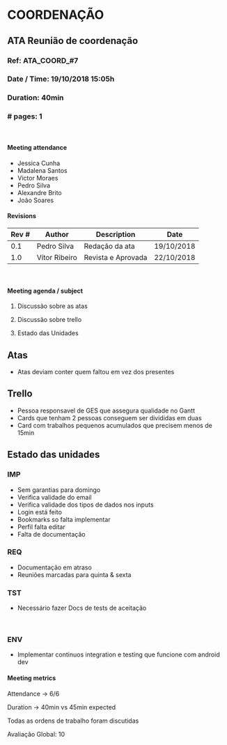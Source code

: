 # COORDENAÇÃO

## ATA Reunião de coordenação

### Ref: ATA_COORD_#7

### Date / Time: 19/10/2018 15:05h

### Duration: 40min

### \# pages: 1

<br/> 

#### Meeting attendance
* Jessica Cunha
* Madalena Santos
* Victor Moraes
* Pedro Silva
* Alexandre Brito
* João Soares


#### Revisions

Rev # | Author | Description | Date
--- | --- | --- | ---
0.1 | Pedro Silva | Redação da ata  | 19/10/2018
1.0 | Vítor Ribeiro | Revista e Aprovada | 22/10/2018

<br/>

#### Meeting agenda / subject
1. Discussão sobre as atas

2. Discussão sobre trello

3. Estado das Unidades

## Atas
*   Atas deviam conter quem faltou em vez dos presentes

## Trello
*   Pessoa responsavel de GES que assegura qualidade no Gantt
*   Cards que tenham 2 pessoas conseguem ser divididas em duas
*   Card com trabalhos pequenos acumulados que precisem menos de 15min

## Estado das unidades
### IMP
*   Sem garantias para domingo
*   Verifica validade do email
*   Verifica validade dos tipos de dados nos inputs
*   Login está feito
*   Bookmarks so falta implementar
*   Perfil falta editar
*   Falta de documentação

### REQ
*   Documentação em atraso
*   Reuniões marcadas para quinta & sexta

### TST
*   Necessário fazer Docs de tests de aceitação

<br/>

### ENV
*   Implementar continuos integration e testing que funcione com android dev

#### Meeting metrics

Attendance → 6/6

Duration → 40min vs 45min expected

Todas as ordens de trabalho foram discutidas

Avaliação Global: 10
